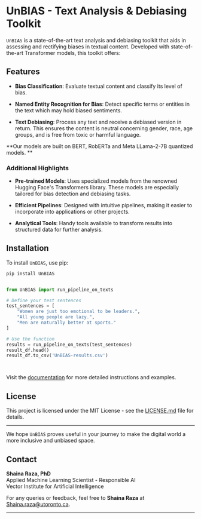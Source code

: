 

# UnBIAS - Text Analysis & Debiasing Toolkit




`UnBIAS` is a state-of-the-art text analysis and debiasing toolkit that aids in assessing and rectifying biases in textual content. Developed with state-of-the-art Transformer models, this toolkit offers:

## Features

- **Bias Classification**: Evaluate textual content and classify its level of bias.
  
- **Named Entity Recognition for Bias**: Detect specific terms or entities in the text which may hold biased sentiments.

- **Text Debiasing**: Process any text and receive a debiased version in return. This ensures the content is neutral concerning gender, race, age groups, and is free from toxic or harmful language.

**Our models are built on BERT, RobERTa and Meta LLama-2-7B quantized models. **



### Additional Highlights

- **Pre-trained Models**: Uses specialized models from the renowned Hugging Face's Transformers library. These models are especially tailored for bias detection and debiasing tasks.
  
- **Efficient Pipelines**: Designed with intuitive pipelines, making it easier to incorporate into applications or other projects.
  
- **Analytical Tools**: Handy tools available to transform results into structured data for further analysis.

## Installation

To install `UnBIAS`, use pip:

```bash
pip install UnBIAS
```



```python

from UnBIAS import run_pipeline_on_texts

# Define your test sentences
test_sentences = [
    "Women are just too emotional to be leaders.",
    "All young people are lazy.",
    "Men are naturally better at sports."
]

# Use the function
results = run_pipeline_on_texts(test_sentences)
result_df.head()
result_df.to_csv('UnBIAS-results.csv')




```

Visit the [documentation](https://unbias-mkdocs.readthedocs.io/en/latest/) for more detailed instructions and examples.  


## License

This project is licensed under the MIT License - see the [LICENSE.md](LICENSE.md) file for details.

---

We hope `UnBIAS` proves useful in your journey to make the digital world a more inclusive and unbiased space. 

## Contact
**Shaina Raza, PhD**  
Applied Machine Learning Scientist - Responsible AI  
Vector Institute for Artificial Intelligence 

For any queries or feedback, feel free to **Shaina Raza** at [Shaina.raza@utoronto.ca](mailto:Shaina.raza@utoronto.ca).

---

